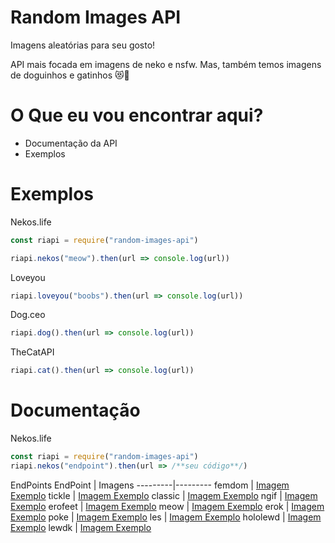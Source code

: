 # Random Images API
Imagens aleatórias para seu gosto!

API mais focada em imagens de neko e nsfw. Mas, também temos imagens de doguinhos e gatinhos 😻🐶

# O Que eu vou encontrar aqui?
* Documentação da API
* Exemplos

# Exemplos
Nekos.life
```javascript
const riapi = require("random-images-api")

riapi.nekos("meow").then(url => console.log(url))
```
Loveyou
```js
riapi.loveyou("boobs").then(url => console.log(url))
```
Dog.ceo
```js
riapi.dog().then(url => console.log(url))
```
TheCatAPI
```js
riapi.cat().then(url => console.log(url))
```

# Documentação
Nekos.life
```js
const riapi = require("random-images-api")
riapi.nekos("endpoint").then(url => /**seu código**/)
```
EndPoints
EndPoint | Imagens
---------|---------
femdom | [Imagem Exemplo](https://cdn.nekos.life/femdom/femdom20.jpg)
tickle | [Imagem Exemplo](https://cdn.nekos.life/tickle/tickle_015.gif)
classic | [Imagem Exemplo](https://cdn.nekos.life/classic/classic288.gif)
ngif | [Imagem Exemplo](https://cdn.nekos.life/ngif/neko_076.gif)
erofeet | [Imagem Exemplo](https://cdn.nekos.life/erofeet/erofeet56.jpg)
meow | [Imagem Exemplo](https://cdn.nekos.life/meow/0398A.jpg)
erok | [Imagem Exemplo](https://cdn.nekos.life/erok/ero_kitsune_017.png)
poke | [Imagem Exemplo](https://cdn.nekos.life/poke/poke_018.gif)
les | [Imagem Exemplo](https://cdn.nekos.life/les/OnlyG112.gif)
hololewd | [Imagem Exemplo](https://cdn.nekos.life/hololewd/lewd_holo_03.jpg)
lewdk | [Imagem Exemplo](https://cdn.nekos.life/lewdk/lewd_kitsune030.jpg)
